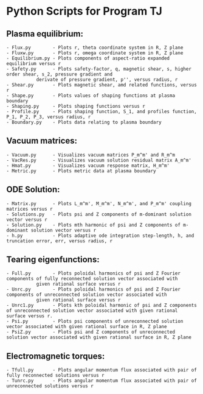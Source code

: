 # Python Scripts for Program TJ


## Plasma equilibrium:

	- Flux.py        - Plots r, theta coordinate system in R, Z plane
	- Fluxw.py       - Plots r, omega coordinate system in R, Z plane
	- Equilibrium.py - Plots components of aspect-ratio expanded equilibrium versus r
	- Safety.py      - Plots safety-factor, q, magnetic shear, s, higher order shear, s_2, pressure gradient and
	  		   derivate of pressure gradient, p'', versus radius, r
	- Shear.py       - Plots magnetic shear, amd related functions, versus r
	- Shape.py       - Plots values of shaping functions at plasma boundary
	- Shaping.py     - Plots shaping functions versus r
	- Profile.py     - Plots shaping function, S_1, and profiles function, P_1, P_2, P_3, versus radius, r
	- Boundary.py    - Plots data relating to plasma boundary

## Vacuum matrices:

   	- Vacuum.py      - Visualizes vacuum matrices P_m^m' and R_m^m
	- VacRes.py      - Visualizes vacuum solution residual matrix A_m^m'
	- Hmat.py        - Visualizes vacuum response matrix, H_m^m'
	- Metric.py      - Plots metric data at plasma boundary

## ODE Solution:

	- Matrix.py      - Plots L_m^m', M_m^m', N_m^m', and P_m^m' coupling matrices versus r
	- Solutions.py   - Plots psi and Z components of m-dominant solution vector versus r
	- Solution.py    - Plots mth harmonic of psi and Z components of m-dominant solution vector versus r
	- h.py           - Plots adaptive ode integration step-length, h, and truncation error, err, versus radius, r

## Tearing eigenfunctions:

	- Full.py        - Plots poloidal harmonics of psi and Z Fourier components of fully reconnected solution vector associated with
	  		   given rational surface versus r
	- Unrc.py        - Plots poloidal harmonics of psi and Z Fourier components of unreconnected solution vector associated with
	  		   given rational surface versus r
	- Unrc1.py       - Plots kth poloidal harmonic of psi and Z components of unreconnected solution vector associated with given rational surface versus r.
	- Psi.py         - Plots psi components of unreconnected solution vector associated with given rational surface in R, Z plane
	- PsiZ.py        - Plots psi and Z components of unreconnected solution vector associated with given rational surface in R, Z plane

## Electromagnetic torques:

	- Tfull.py       - Plots angular momentum flux associated with pair of fully reconnected solutions versus r
	- Tunrc.py       - Plots angular momentum flux associated with pair of unreconnected solutions versus r

